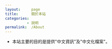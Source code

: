```yaml
---
layout:     page
title:      關於本站
categories: 
          - 說明
permalink:  /About
---
```


* 本站主要的目的是提供"中文資訊"及"中文化檔案"。 
